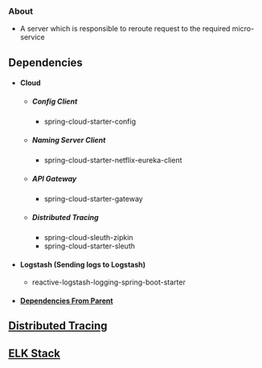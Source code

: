 ### About
- A server which is responsible to reroute request to the required micro-service

Dependencies
------------
- #### Cloud
  - ##### Config Client
    - spring-cloud-starter-config
  - ##### Naming Server Client
    - spring-cloud-starter-netflix-eureka-client
  - ##### API Gateway
    - spring-cloud-starter-gateway
  - ##### Distributed Tracing
    - spring-cloud-sleuth-zipkin
    - spring-cloud-starter-sleuth
- #### Logstash (Sending logs to Logstash)
  - reactive-logstash-logging-spring-boot-starter
- #### [Dependencies From Parent](./../moreinfo.md#Dependencies-from-parent)

[Distributed Tracing](./../moreinfo.md#distributed-tracing)
-----------------------------------------------------------
[ELK Stack](./../moreinfo.md#elk-stack)
---------------------------------------